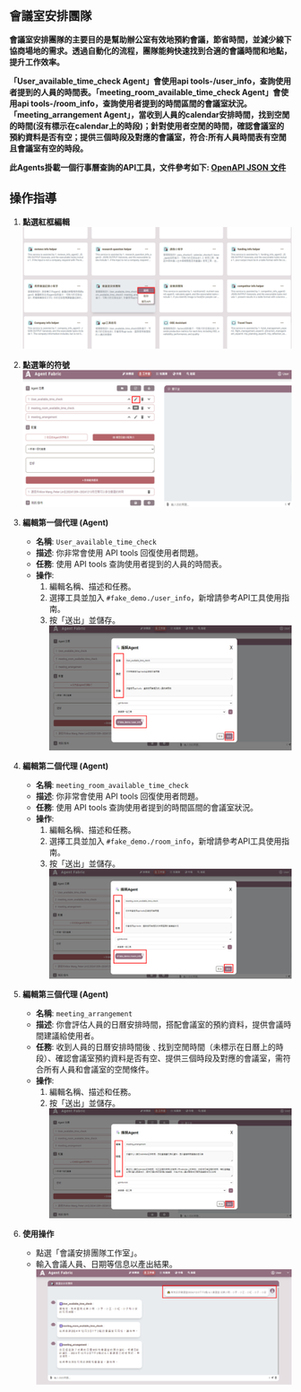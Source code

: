 ## 會議室安排團隊
**會議室安排團隊的主要目的是幫助辦公室有效地預約會議，節省時間，並減少線下協商場地的需求。透過自動化的流程，團隊能夠快速找到合適的會議時間和地點，提升工作效率。**

**「User_available_time_check Agent」會使用api tools-/user_info，查詢使用者提到的人員的時間表。「meeting_room_available_time_check Agent」會使用api tools-/room_info，查詢使用者提到的時間區間的會議室狀況。「meeting_arrangement Agent」，當收到人員的calendar安排時間，找到空閒的時間(沒有標示在calendar上的時段)；針對使用者空閒的時間，確認會議室的預約資料是否有空；提供三個時段及對應的會議室，符合:所有人員時間表有空閒且會議室有空的時段。**

**此Agents掛載一個行事曆查詢的API工具，文件參考如下:
[OpenAPI JSON 文件](https://fake-meeting-room.datafabric.iii-ei-stack.com/openapi.json)**



## 操作指導

1. **點選紅框編輯**
![本地圖片](./images/a1.png "本地圖片示例")

2. **點選筆的符號**
![本地圖片](./images/a2.png "本地圖片示例")
3. **編輯第一個代理 (Agent)**

   - **名稱**: `User_available_time_check`
   - **描述**: 你非常會使用 API tools 回復使用者問題。
   - **任務**: 使用 API tools 查詢使用者提到的人員的時間表。
   - **操作**:
     1. 編輯名稱、描述和任務。
     2. 選擇工具並加入 `#fake_demo./user_info`，新增請參考API工具使用指南。
     3. 按「送出」並儲存。
![本地圖片](./images/a3.png "本地圖片示例")
4. **編輯第二個代理 (Agent)**

   - **名稱**: `meeting_room_available_time_check`
   - **描述**: 你非常會使用 API tools 回復使用者問題。
   - **任務**: 使用 API tools 查詢使用者提到的時間區間的會議室狀況。
   - **操作**:
     1. 編輯名稱、描述和任務。
     2. 選擇工具並加入 `#fake_demo./room_info`，新增請參考API工具使用指南。
     3. 按「送出」並儲存。
![本地圖片](./images/a4.png "本地圖片示例")
5. **編輯第三個代理 (Agent)**

   - **名稱**: `meeting_arrangement`
   - **描述**: 你會評估人員的日曆安排時間，搭配會議室的預約資料，提供會議時間建議給使用者。
   - **任務**: 收到人員的日曆安排時間後﹑找到空閒時間（未標示在日曆上的時段）、確認會議室預約資料是否有空、提供三個時段及對應的會議室，需符合所有人員和會議室的空閒條件。
   - **操作**:
     1. 編輯名稱、描述和任務。
     2. 按「送出」並儲存。
![本地圖片](./images/a5.png "本地圖片示例")
6. **使用操作**
   - 點選「會議安排團隊工作室」。
   - 輸入會議人員、日期等信息以產出結果。
![本地圖片](./images/a6.png "本地圖片示例")